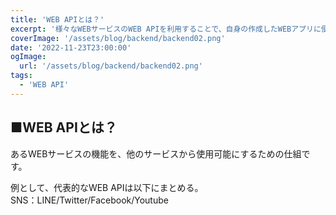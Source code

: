 ```yaml
---
title: 'WEB APIとは？'
excerpt: '様々なWEBサービスのWEB APIを利用することで、自身の作成したWEBアプリに便利な機能を追加することが可能です。'
coverImage: '/assets/blog/backend/backend02.png'
date: '2022-11-23T23:00:00'
ogImage:
  url: '/assets/blog/backend/backend02.png'
tags:
  - 'WEB API'
---
```


## ■WEB APIとは？

あるWEBサービスの機能を、他のサービスから使用可能にするための仕組です。  

例として、代表的なWEB APIは以下にまとめる。  
SNS：LINE/Twitter/Facebook/Youtube  
